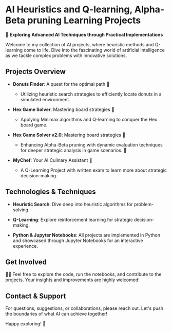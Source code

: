 # AI Heuristics and Q-learning, Alpha-Beta pruning Learning Projects

🚀 **Exploring Advanced AI Techniques through Practical Implementations**

Welcome to my collection of AI projects, where heuristic methods and Q-learning come to life. Dive into the fascinating world of artificial intelligence as we tackle complex problems with innovative solutions.

## Projects Overview

- **Donuts Finder**: A quest for the optimal path 🍩

  - Utilizing heuristic search strategies to efficiently locate donuts in a simulated environment.
  
- **Hex Game Solver**: Mastering board strategies 🎲

  - Applying Minimax algorithms and Q-learning to conquer the Hex board game.
  
- **Hex Game Solver v2.0**: Mastering board strategies 🎲

  - Enhancing Alpha-Beta pruning with dynamic evaluation techniques for deeper strategic analysis in game scenarios. 🚀
  
- **MyChef**: Your AI Culinary Assistant 🍳

  -  A Q-Learning Project with written exam to learn more about strategic decision-making.

## Technologies & Techniques

- **Heuristic Search**: Dive deep into heuristic algorithms for problem-solving.

- **Q-Learning**: Explore reinforcement learning for strategic decision-making.
  
- **Python & Jupyter Notebooks**: All projects are implemented in Python and showcased through Jupyter Notebooks for an interactive experience.

## Get Involved

👩‍💻 Feel free to explore the code, run the notebooks, and contribute to the projects. Your insights and improvements are highly welcomed!

## Contact & Support

For questions, suggestions, or collaborations, please reach out. Let's push the boundaries of what AI can achieve together!

Happy exploring! 🌟
